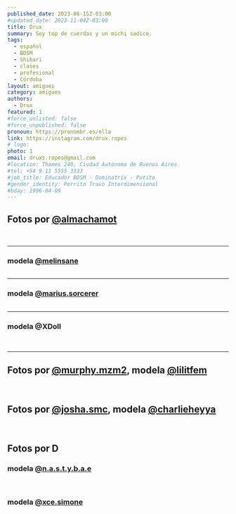 ```yaml
---
published_date: 2023-06-15Z-03:00
#updated_date: 2023-11-04Z-03:00
title: Drux
summary: Soy top de cuerdas y un michi sadico.
tags:
  - español
  - BDSM
  - Shibari
  - clases
  - profesional
  - Córdoba
layout: amigues
category: amigues
authors:
  - Drux
featured: 1
#force_unlisted: false
#force_unpublished: false
pronoun: https://pronombr.es/ella
link: https://instagram.com/drux.ropes
# logo:
photo: 1
email: druxs.ropes@gmail.com
#location: Thames 240, Ciudad Autónoma de Buenos Aires
#tel: +54 9 11 5555 3333
#job_title: Educador BDSM - Dominatrix - Putito
#gender_identity: Perrito Travo Interdimensional
#bday: 1996-04-09
---
```

<script>
  import foto1 from './media/Drux/2.webp';
  import foto2 from './media/Drux/3.webp';
  import foto3 from './media/Drux/4.webp';
  import foto4 from './media/Drux/5.webp';
  import foto5 from './media/Drux/6.webp';
  import foto6 from './media/Drux/7.webp';
  import foto7 from './media/Drux/8.webp';
  import foto8 from './media/Drux/9.webp';
  import foto9 from './media/Drux/10.webp';
  import foto10 from './media/Drux/11.webp';
  import foto11 from './media/Drux/12.webp';
  import foto12 from './media/Drux/13.webp';
  import foto13 from './media/Drux/14.webp';
  import foto14 from './media/Drux/15.webp';
  import foto15 from './media/Drux/16.webp';
  import foto16 from './media/Drux/17.webp';
  import foto17 from './media/Drux/18.webp';
  import foto18 from './media/Drux/19.webp';
  import foto19 from './media/Drux/20.webp';
  import foto20 from './media/Drux/21.webp';

</script>

## Fotos por [\@almachamot](https://instagram.com/almachamot)

<img alt="" src={foto6} />

<img alt="" src={foto2} />

---
### modela [\@melinsane](https://instagram.com/melinsane)

<img alt="" src={foto1} />

---

### modela [\@marius.sorcerer](https://instagram.com/marius.sorcerer)

<img alt="" src={foto4} />

---

### modela @XDoll

<!-- <div class="col-2"> -->
<img alt="" src={foto3} />

<img alt="" src={foto5} />
<!-- </div> -->

---


## Fotos por [\@murphy.mzm2](https://instagram.com/murphy.mzm2), modela [\@lilitfem](https://instagram.com/lilitfem)

<!-- <div class="col-2"> -->
<img alt="" src={foto7} />
<img alt="" src={foto9} />
<!-- </div> -->

<img alt="" src={foto8} />

## Fotos por [\@josha.smc](https://instagram.com/josha.smc), modela [\@charlieheyya](https://instagram.com/charlieheyya)

<img alt="" src={foto10} />

<img alt="" src={foto11} />

<img alt="" src={foto12} />

## Fotos por D


### modela [\@n.a.s.t.y.b.a.e](https://instagram.com/n.a.s.t.y.b.a.e)

<img alt="" src={foto13} />

<img alt="" src={foto14} />

<img alt="" src={foto15} />

### modela [\@xce.simone](https://instagram.com/xce.simone)

<img alt="" src={foto16} />

<img alt="" src={foto17} />

<img alt="" src={foto18} />

<img alt="" src={foto19} />

<img alt="" src={foto20} />

